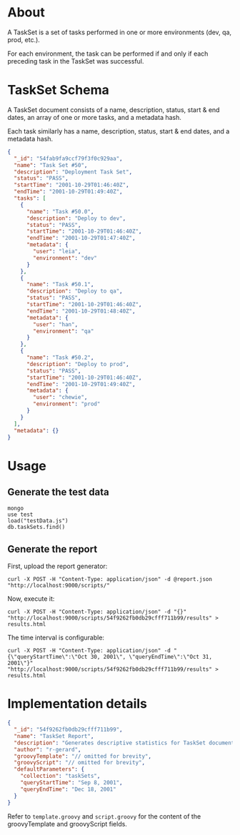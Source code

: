 # About

A TaskSet is a set of tasks performed in one or more environments (dev, qa, prod, etc.).

For each environment, the task can be performed if and only if each preceding task in the TaskSet was successful.

# TaskSet Schema

A TaskSet document consists of a name, description, status, start & end dates, an array of one or more tasks, and a metadata hash.

Each task similarly has a name, description, status, start & end dates, and a metadata hash.


```json
{
  "_id": "54fab9fa9ccf79f3f0c929aa",
  "name": "Task Set #50",
  "description": "Deployment Task Set",
  "status": "PASS",
  "startTime": "2001-10-29T01:46:40Z",
  "endTime": "2001-10-29T01:49:40Z",
  "tasks": [
    {
      "name": "Task #50.0",
      "description": "Deploy to dev",
      "status": "PASS",
      "startTime": "2001-10-29T01:46:40Z",
      "endTime": "2001-10-29T01:47:40Z",
      "metadata": {
        "user": "leia",
        "environment": "dev"
      }
    },
    {
      "name": "Task #50.1",
      "description": "Deploy to qa",
      "status": "PASS",
      "startTime": "2001-10-29T01:46:40Z",
      "endTime": "2001-10-29T01:48:40Z",
      "metadata": {
        "user": "han",
        "environment": "qa"
      }
    },
    {
      "name": "Task #50.2",
      "description": "Deploy to prod",
      "status": "PASS",
      "startTime": "2001-10-29T01:46:40Z",
      "endTime": "2001-10-29T01:49:40Z",
      "metadata": {
        "user": "chewie",
        "environment": "prod"
      }
    }
  ],
  "metadata": {}
}
```

# Usage

## Generate the test data

```shell
mongo
use test
load("testData.js")
db.taskSets.find()
```

## Generate the report

First, upload the report generator:

```shell
curl -X POST -H "Content-Type: application/json" -d @report.json "http://localhost:9000/scripts/"
```

Now, execute it:

```shell
curl -X POST -H "Content-Type: application/json" -d "{}" "http://localhost:9000/scripts/54f9262fb0db29cfff711b99/results" > results.html
```

The time interval is configurable:

```shell
curl -X POST -H "Content-Type: application/json" -d "{\"queryStartTime\":\"Oct 30, 2001\", \"queryEndTime\":\"Oct 31, 2001\"}" "http://localhost:9000/scripts/54f9262fb0db29cfff711b99/results" > results.html
```

# Implementation details

```json
{
  "_id": "54f9262fb0db29cfff711b99",
  "name": "TaskSet Report",
  "description": "Generates descriptive statistics for TaskSet documents found within a specified date range",
  "author": "r-gerard",
  "groovyTemplate": "// omitted for brevity",
  "groovyScript": "// omitted for brevity",
  "defaultParameters": {
    "collection": "taskSets",
    "queryStartTime": "Sep 8, 2001",
    "queryEndTime": "Dec 18, 2001"
  }
}
```

Refer to `template.groovy` and `script.groovy` for the content of the groovyTemplate and groovyScript fields.
